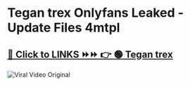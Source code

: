 
 # Tegan trex Onlyfans Leaked - Update Files 4mtpl

## <h2><a href="https://clipsfans.com/Tegan_trex&ref=git">🔗 Click to LINKS ⏩⏩ 👉 🟢 Tegan trex </a></h2>

<a href="https://clipsfans.com/Tegan_trex&ref=git" rel="nofollow" data-target="animated-image.originalLink"><img src="https://i.ibb.co.com/xMMVF88/686577567.gif" alt="Viral Video Original" style="max-width: 100%; display: inline-block;" data-target="animated-image.originalImage"></a>

